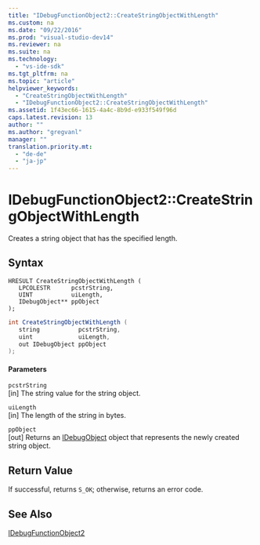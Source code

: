 ```yaml
---
title: "IDebugFunctionObject2::CreateStringObjectWithLength"
ms.custom: na
ms.date: "09/22/2016"
ms.prod: "visual-studio-dev14"
ms.reviewer: na
ms.suite: na
ms.technology: 
  - "vs-ide-sdk"
ms.tgt_pltfrm: na
ms.topic: "article"
helpviewer_keywords: 
  - "CreateStringObjectWithLength"
  - "IDebugFunctionObject2::CreateStringObjectWithLength"
ms.assetid: 1f43ec66-1615-4a4c-8b9d-e933f549f96d
caps.latest.revision: 13
author: ""
ms.author: "gregvanl"
manager: ""
translation.priority.mt: 
  - "de-de"
  - "ja-jp"
---
```

# IDebugFunctionObject2::CreateStringObjectWithLength
Creates a string object that has the specified length.  
  
## Syntax  
  
```cpp#  
HRESULT CreateStringObjectWithLength (  
   LPCOLESTR      pcstrString,  
   UINT           uiLength,  
   IDebugObject** ppObject  
);  
```  
  
```c#  
int CreateStringObjectWithLength (  
   string           pcstrString,  
   uint             uiLength,  
   out IDebugObject ppObject  
);  
```  
  
#### Parameters  
 `pcstrString`  
 [in] The string value for the string object.  
  
 `uiLength`  
 [in] The length of the string in bytes.  
  
 `ppObject`  
 [out] Returns an [IDebugObject](../vs140/idebugobject.md) object that represents the newly created string object.  
  
## Return Value  
 If successful, returns `S_OK`; otherwise, returns an error code.  
  
## See Also  
 [IDebugFunctionObject2](../vs140/idebugfunctionobject2.md)